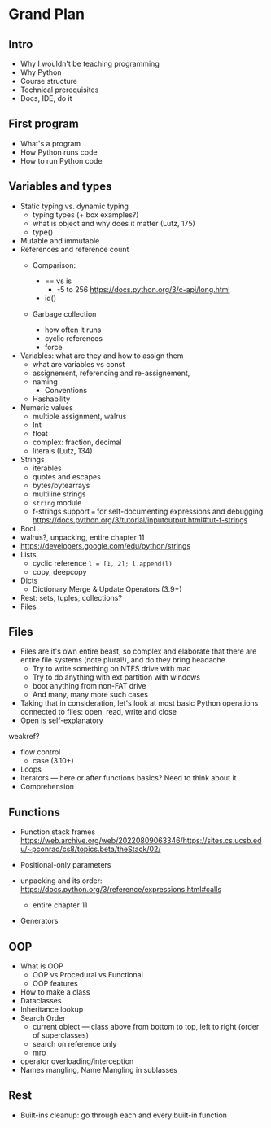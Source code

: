 # Grand Plan

## Intro

* Why I wouldn't be teaching programming
* Why Python
* Course structure
* Technical prerequisites
* Docs, IDE, do it

## First program

* What's a program
* How Python runs code
* How to run Python code

## Variables and types

* Static typing vs. dynamic typing
  * typing types (+ box examples?)
  * what is object and why does it matter (Lutz, 175)
  * type()
* Mutable and immutable
* References and reference count
  * Comparison:
    * == vs is
      * -5 to 256 https://docs.python.org/3/c-api/long.html
    * id()

  * Garbage collection
    * how often it runs
    * cyclic references
    * force
* Variables: what are they and how to assign them
  * what are variables vs const
  * assignement, referencing and re-assignement, 
  * naming
    * Conventions
  * Hashability
* Numeric values
  * multiple assignment, walrus
  * Int
  * float
  * complex: fraction, decimal
  * literals (Lutz, 134)
* Strings
  * iterables
  * quotes and escapes
  * bytes/bytearrays
  * multiline strings
  * `string` module
  * f-strings support `=` for self-documenting expressions and debugging https://docs.python.org/3/tutorial/inputoutput.html#tut-f-strings
* Bool
* walrus?, unpacking, entire chapter 11
* https://developers.google.com/edu/python/strings
* Lists
  * cyclic reference `l = [1, 2]; l.append(l)`
  * copy, deepcopy
* Dicts
  * Dictionary Merge & Update Operators (3.9+)
* Rest: sets, tuples, collections?
* Files

## Files

* Files are it's own entire beast, so complex and elaborate that there are entire file systems (note plural!), and do they bring headache
  * Try to write something on NTFS drive with mac
  * Try to do anything with ext partition with windows
  * boot anything from non-FAT drive
  * And many, many more such cases
* Taking that in consideration, let's look at most basic Python operations connected to files: open, read, write and close
* Open is self-explanatory


weakref?

* flow control
  * case (3.10+)
* Loops
* Iterators — here or after functions basics? Need to think about it
* Comprehension

## Functions

* Function stack frames https://web.archive.org/web/20220809063346/https://sites.cs.ucsb.edu/~pconrad/cs8/topics.beta/theStack/02/
* Positional-only parameters
* unpacking and its order:  https://docs.python.org/3/reference/expressions.html#calls
  * entire chapter 11

* Generators 

## OOP

* What is OOP
  * OOP vs Procedural vs Functional
  * OOP features
* How to make a class
* Dataclasses
* Inheritance lookup
* Search Order
  * current object — class above from bottom to top, left to right (order of superclasses)
  * search on reference only
  * mro
* operator overloading/interception
* Names mangling, Name Mangling in sublasses

## Rest

* Built-ins cleanup: go through each and every built-in function